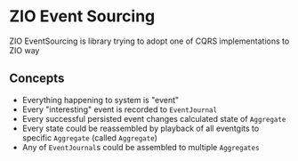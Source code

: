 # ZIO Event Sourcing

ZIO EventSourcing is library trying to adopt one of CQRS implementations to ZIO way

## Concepts

- Everything happening to system is "event"
- Every "interesting" event is recorded to `EventJournal`
- Every successful persisted event changes calculated state of `Aggregate`     
- Every state could be reassembled by playback of all eventgits to specific `Aggregate` (called `Aggregate`)
- Any of `EventJournal`s could be assembled to multiple `Aggregates`